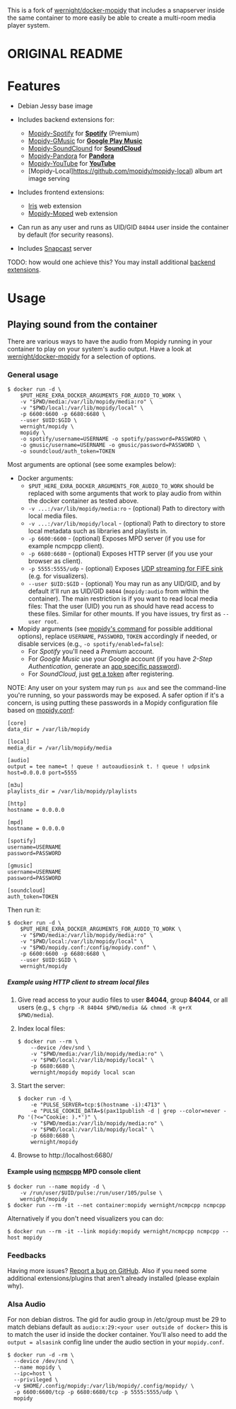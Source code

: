 This is a fork of [wernight/docker-mopidy](https://github.com/wernight/docker-mopidy) that includes a snapserver inside the same container to more easily be able to create a multi-room media player system.

# ORIGINAL README

# Features
  * Debian Jessy base image
  * Includes backend extensions for:
    * [Mopidy-Spotify](https://docs.mopidy.com/en/latest/ext/backends/#mopidy-spotify) for **[Spotify](https://www.spotify.com/us/)** (Premium)
    * [Mopidy-GMusic](https://docs.mopidy.com/en/latest/ext/backends/#mopidy-gmusic) for **[Google Play Music](https://play.google.com/music/listen)**
    * [Mopidy-SoundClound](https://docs.mopidy.com/en/latest/ext/backends/#mopidy-soundcloud) for **[SoundCloud](https://soundcloud.com/stream)**
    * [Mopidy-Pandora](https://github.com/rectalogic/mopidy-pandora) for **[Pandora](https://www.pandora.com/)**
    * [Mopidy-YouTube](https://docs.mopidy.com/en/latest/ext/backends/#mopidy-youtube) for **[YouTube](https://www.youtube.com)**
    * [Mopidy-Local]https://github.com/mopidy/mopidy-local) album art image serving
  * Includes frontend extensions:
    * [Iris](https://github.com/jaedb/Iris) web extension
    * [Mopidy-Moped](https://mopidy.com/ext/moped/) web extension
  
  * Can run as any user and runs as UID/GID `84044` user inside the container by default (for security reasons).
  * Includes [Snapcast](https://github.com/badaix/snapcast) server

TODO: how would one achieve this?
You may install additional [backend extensions](https://docs.mopidy.com/en/latest/ext/backends/).

# Usage

## Playing sound from the container
There are various ways to have the audio from Mopidy running in your container to play on your system's audio output. Have a look at [wernight/docker-mopidy](https://github.com/wernight/docker-mopidy#playing-sound-from-the-container) for a selection of options.

### General usage

    $ docker run -d \
        $PUT_HERE_EXRA_DOCKER_ARGUMENTS_FOR_AUDIO_TO_WORK \
        -v "$PWD/media:/var/lib/mopidy/media:ro" \
        -v "$PWD/local:/var/lib/mopidy/local" \
        -p 6600:6600 -p 6680:6680 \
        --user $UID:$GID \
        wernight/mopidy \
        mopidy \
        -o spotify/username=USERNAME -o spotify/password=PASSWORD \
        -o gmusic/username=USERNAME -o gmusic/password=PASSWORD \
        -o soundcloud/auth_token=TOKEN

Most arguments are optional (see some examples below):

  * Docker arguments:
      * `$PUT_HERE_EXRA_DOCKER_ARGUMENTS_FOR_AUDIO_TO_WORK` should be replaced
        with some arguments that work to play audio from within the docker
        container as tested above.
      * `-v ...:/var/lib/mopidy/media:ro` - (optional) Path to directory with local media files.
      * `-v ...:/var/lib/mopidy/local` - (optional) Path to directory to store local metadata such as libraries and playlists in.
      * `-p 6600:6600` - (optional) Exposes MPD server (if you use for example ncmpcpp client).
      * `-p 6680:6680` - (optional) Exposes HTTP server (if you use your browser as client).
      * `-p 5555:5555/udp` - (optional) Exposes [UDP streaming for FIFE sink](https://github.com/mopidy/mopidy/issues/775) (e.g. for visualizers).
      * `--user $UID:$GID` - (optional) You may run as any UID/GID, and by default it'll run as UID/GID `84044` (`mopidy:audio` from within the container).
        The main restriction is if you want to read local media files: That the user (UID) you run as should have read access to these files.
        Similar for other mounts. If you have issues, try first as `--user root`.
  * Mopidy arguments (see [mopidy's command](https://docs.mopidy.com/en/latest/command/) for possible additional options),
    replace `USERNAME`, `PASSWORD`, `TOKEN` accordingly if needed, or disable services (e.g., `-o spotify/enabled=false`):
      * For *Spotify* you'll need a *Premium* account.
      * For *Google Music* use your Google account (if you have *2-Step Authentication*, generate an [app specific password](https://security.google.com/settings/security/apppasswords)).
      * For *SoundCloud*, just [get a token](https://www.mopidy.com/authenticate/) after registering.

NOTE: Any user on your system may run `ps aux` and see the command-line you're running, so your passwords may be exposed.
A safer option if it's a concern, is using putting these passwords in a Mopidy configuration file based on [mopidy.conf](mopidy.conf):

    [core]
    data_dir = /var/lib/mopidy

    [local]
    media_dir = /var/lib/mopidy/media

    [audio]
    output = tee name=t ! queue ! autoaudiosink t. ! queue ! udpsink host=0.0.0.0 port=5555

    [m3u]
    playlists_dir = /var/lib/mopidy/playlists

    [http]
    hostname = 0.0.0.0

    [mpd]
    hostname = 0.0.0.0

    [spotify]
    username=USERNAME
    password=PASSWORD

    [gmusic]
    username=USERNAME
    password=PASSWORD

    [soundcloud]
    auth_token=TOKEN

Then run it:

    $ docker run -d \
        $PUT_HERE_EXRA_DOCKER_ARGUMENTS_FOR_AUDIO_TO_WORK \
        -v "$PWD/media:/var/lib/mopidy/media:ro" \
        -v "$PWD/local:/var/lib/mopidy/local" \
        -v "$PWD/mopidy.conf:/config/mopidy.conf" \
        -p 6600:6600 -p 6680:6680 \
        --user $UID:$GID \
        wernight/mopidy


##### Example using HTTP client to stream local files

 1. Give read access to your audio files to user **84044**, group **84044**, or all users (e.g., `$ chgrp -R 84044 $PWD/media && chmod -R g+rX $PWD/media`).
 2. Index local files:

        $ docker run --rm \
            --device /dev/snd \
            -v "$PWD/media:/var/lib/mopidy/media:ro" \
            -v "$PWD/local:/var/lib/mopidy/local" \
            -p 6680:6680 \
            wernight/mopidy mopidy local scan

 3. Start the server:

        $ docker run -d \
            -e "PULSE_SERVER=tcp:$(hostname -i):4713" \
            -e "PULSE_COOKIE_DATA=$(pax11publish -d | grep --color=never -Po '(?<=^Cookie: ).*')" \
            -v "$PWD/media:/var/lib/mopidy/media:ro" \
            -v "$PWD/local:/var/lib/mopidy/local" \
            -p 6680:6680 \
            wernight/mopidy

 4. Browse to http://localhost:6680/

#### Example using [ncmpcpp](https://docs.mopidy.com/en/latest/clients/mpd/#ncmpcpp) MPD console client

    $ docker run --name mopidy -d \
        -v /run/user/$UID/pulse:/run/user/105/pulse \
        wernight/mopidy
    $ docker run --rm -it --net container:mopidy wernight/ncmpcpp ncmpcpp

Alternatively if you don't need visualizers you can do:

    $ docker run --rm -it --link mopidy:mopidy wernight/ncmpcpp ncmpcpp --host mopidy


### Feedbacks

Having more issues? [Report a bug on GitHub](https://github.com/wernight/docker-mopidy/issues). Also if you need some additional extensions/plugins that aren't already installed (please explain why).


### Alsa Audio

For non debian distros. The gid for audio group in /etc/group must be 29 to match debians default as `audio:x:29:<your user outside of docker>` this is to match the user id inside the docker container. You'll also need to add the `output = alsasink` config line under the audio section in your `mopidy.conf`.

```
$ docker run -d -rm \
  --device /dev/snd \
  --name mopidy \
  --ipc=host \
  --privileged \
  -v $HOME/.config/mopidy:/var/lib/mopidy/.config/mopidy/ \
  -p 6600:6600/tcp -p 6680:6680/tcp -p 5555:5555/udp \
  mopidy
```

